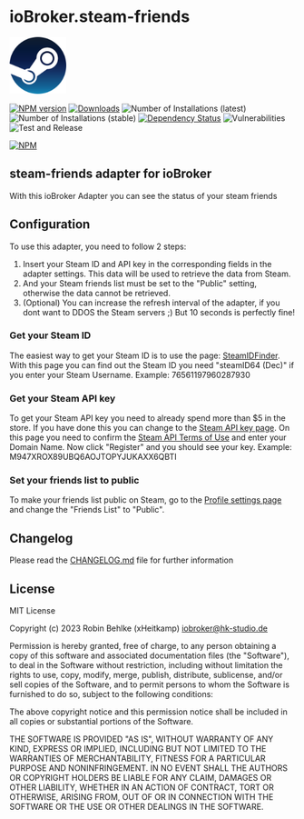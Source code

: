 # ioBroker.steam-friends

<img src="admin/steam-friends.png" height="100">

[![NPM version](https://img.shields.io/npm/v/iobroker.steam-friends.svg)](https://www.npmjs.com/package/iobroker.steam-friends)
[![Downloads](https://img.shields.io/npm/dm/iobroker.steam-friends.svg)](https://www.npmjs.com/package/iobroker.steam-friends)
![Number of Installations (latest)](https://iobroker.live/badges/steam-friends-installed.svg)
![Number of Installations (stable)](https://iobroker.live/badges/steam-friends-stable.svg)
[![Dependency Status](https://img.shields.io/david/xHeitkamp/iobroker.steam-friends.svg)](https://david-dm.org/xHeitkamp/iobroker.steam-friends)
![Vulnerabilities](https://snyk.io/test/github/{username}/{repo}/badge.svg)
![Test and Release](https://github.com/xHeitkamp/ioBroker.steam-friends/workflows/Test%20and%20Release/badge.svg)

[![NPM](https://nodei.co/npm/iobroker.steam-friends.png?downloads=true)](https://nodei.co/npm/iobroker.steam-friends/)

## steam-friends adapter for ioBroker

With this ioBroker Adapter you can see the status of your steam friends

## Configuration

To use this adapter, you need to follow 2 steps:

1. Insert your Steam ID and API key in the corresponding fields in the adapter settings. This data will be used to retrieve the data from Steam.
2. And your Steam friends list must be set to the "Public" setting, otherwise the data cannot be retrieved.
3. (Optional) You can increase the refresh interval of the adapter, if you dont want to DDOS the Steam servers ;) But 10 seconds is perfectly fine!

### Get your Steam ID

The easiest way to get your Steam ID is to use the page: [SteamIDFinder](https://www.steamidfinder.com/).
With this page you can find out the Steam ID you need "steamID64 (Dec)" if you enter your Steam Username. Example: 76561197960287930

### Get your Steam API key

To get your Steam API key you need to already spend more than $5 in the store. If you have done this you can change to the [Steam API key page](https://steamcommunity.com/dev/apikey). On this page you need to confirm the [Steam API Terms of Use](https://steamcommunity.com/dev/apiterms) and enter your Domain Name. Now click "Register" and you should see your key.
Example: M947XROX89UBQ6AOJTOPYJUKAXX6QBTI

### Set your friends list to public

To make your friends list public on Steam, go to the [Profile settings page](https://steamcommunity.com/my/edit/settings) and change the "Friends List" to "Public".

## Changelog

Please read the [CHANGELOG.md](CHANGELOG.md) file for further information

## License

MIT License

Copyright (c) 2023 Robin Behlke (xHeitkamp) <iobroker@hk-studio.de>

Permission is hereby granted, free of charge, to any person obtaining a copy
of this software and associated documentation files (the "Software"), to deal
in the Software without restriction, including without limitation the rights
to use, copy, modify, merge, publish, distribute, sublicense, and/or sell
copies of the Software, and to permit persons to whom the Software is
furnished to do so, subject to the following conditions:

The above copyright notice and this permission notice shall be included in all
copies or substantial portions of the Software.

THE SOFTWARE IS PROVIDED "AS IS", WITHOUT WARRANTY OF ANY KIND, EXPRESS OR
IMPLIED, INCLUDING BUT NOT LIMITED TO THE WARRANTIES OF MERCHANTABILITY,
FITNESS FOR A PARTICULAR PURPOSE AND NONINFRINGEMENT. IN NO EVENT SHALL THE
AUTHORS OR COPYRIGHT HOLDERS BE LIABLE FOR ANY CLAIM, DAMAGES OR OTHER
LIABILITY, WHETHER IN AN ACTION OF CONTRACT, TORT OR OTHERWISE, ARISING FROM,
OUT OF OR IN CONNECTION WITH THE SOFTWARE OR THE USE OR OTHER DEALINGS IN THE
SOFTWARE.
